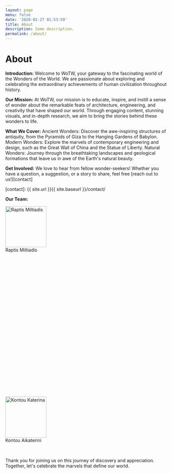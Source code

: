 ```yaml
---
layout: page
menu: false
date: '2020-02-27 01:53:59'
title: About
description: Some description.
permalink: /about/
---
```


# About

**Introduction:**
Welcome to WoTW, your gateway to the fascinating world of the Wonders of the World. We are passionate about exploring and celebrating the extraordinary achievements of human civilization throughout history.

**Our Mission:**
At WoTW, our mission is to educate, inspire, and instill a sense of wonder about the remarkable feats of architecture, engineering, and creativity that have shaped our world. Through engaging content, stunning visuals, and in-depth research, we aim to bring the stories behind these wonders to life.

**What We Cover:**
Ancient Wonders: Discover the awe-inspiring structures of antiquity, from the Pyramids of Giza to the Hanging Gardens of Babylon.
Modern Wonders: Explore the marvels of contemporary engineering and design, such as the Great Wall of China and the Statue of Liberty.
Natural Wonders: Journey through the breathtaking landscapes and geological formations that leave us in awe of the Earth's natural beauty.

**Get Involved:**
We love to hear from fellow wonder-seekers! Whether you have a question, a suggestion, or a story to share, feel free [reach out to us!][contact]

[contact]: {{ site.url }}{{ site.baseurl }}/contact/

**Our Team:**

<html>
<head>
<meta name="viewport" content="width=device-width, initial-scale=1">
<link rel="stylesheet" href="https://cdnjs.cloudflare.com/ajax/libs/font-awesome/4.7.0/css/font-awesome.min.css">
<style>
.fa {
  padding: 20px;
  font-size: 30px;
  width: 50px;
  text-align: center;
  text-decoration: none;
  margin: 5px 2px;
  border-radius: 50%;
  justify-content: center;
}
.fa:hover {
    opacity: 0.7;
}
.fa-facebook {
  background: #336699;
  color: #ffffff;
}
.fa-twitter {
  background: #6699ff;
  color: #ffffff;
}
.fa-instagram {
  background-color: #de463b;
  color: #ffffff;
}

</style>
</head>
<body>
<div class="container">
    <div class="column">
        <div class="row">
            <img class="round-image" src="{{ site.url }}{{ site.baseurl }}/assets/img/Miltos.jpg" alt="Raptis Miltiadis" width="128px">
        </div>
        <div class="row">
            Raptis Miltiadis
        </div>
        <div class="row" style="width: 32px;">
            <div class="icon">
            <a href="https://www.facebook.com/{{ site.facebook_username }}" title="Facebook">
            <svg><use xlink:href="#icon-facebook"></use></svg>
            </a>
            </div>
            <div class="icon">
            <a href="https://www.instagram.com/{{ site.instagram_username }}" title="Instagram">
          <svg><use xlink:href="#icon-instagram"></use></svg>
            </a>
            </div>
            <div class="icon">
            <a href="https://twitter.com/{{ site.twitter_username }}" title="Twitter">
            <svg><use xlink:href="#icon-twitter"></use></svg>
            </a>
            </div>
        </div>
    </div>
    <div class="column">
        <div class="row">
        <img class="round-image" src="{{ site.url }}{{ site.baseurl }}/assets/img/Katerina.jpg" alt="Kontou Katerina" width="128px">
        </div>
        <div class="row">
            Kontou Aikaterini
        </div>
        <div class="row" style="height: 32px;">
        <a href="https://www.facebook.com/{{ site.facebook_username }}" title="Facebook">
          <svg><use xlink:href="#icon-facebook"></use></svg>
        </a>
        <a href="https://www.instagram.com/{{ site.instagram_username }}" title="Instagram">
          <svg><use xlink:href="#icon-instagram"></use></svg>
        </a>
        <a href="https://twitter.com/{{ site.twitter_username }}" title="Twitter">
          <svg><use xlink:href="#icon-twitter"></use></svg>
        </a>
        </div>
    </div>
</div>

</body>
</html>

Thank you for joining us on this journey of discovery and appreciation. Together, let's celebrate the marvels that define our world.